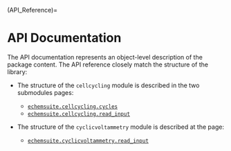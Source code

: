 (API_Reference)=
# API Documentation

The API documentation represents an object-level description of the package content. The API reference closely match the structure of the library: 

* The structure of the `cellcycling` module is described in the two submodules pages:

    * [`echemsuite.cellcycling.cycles`](API-cellcycling-cycles)
    * [`echemsuite.cellcycling.read_input`](API-cellcycling-read_input)

* The structure of the `cyclicvoltammetry` module is described at the page:
    * [`echemsuite.cyclicvoltammetry.read_input`](API-cyclicvoltammetry-read_input)